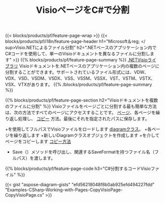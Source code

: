 ﻿---
title: VisioページをC#で分割
url: /ja/net/splitter/
description: Visual C#.NETアプリケーションでMicrosoftVisioファイルを複数のファイルに分割する方法を説明するC#ソースコード
---
{{< blocks/products/pf/feature-page-wrap >}}
{{< blocks/products/pf/i18n/feature-page-header h1="Microsoft＆reg; </ sup>Visio.NETによるファイル分割" h2=".NETベースのアプリケーション内でC#コードを使用して、単一のVisioドキュメントを異なるファイルに分割します" >}}
{{% blocks/products/pf/feature-page-summary %}}
[.NETVisioライブラリ](/diagram/net/) Visioドキュメントを.NETベースのアプリケーション内の複数のページに分割することができます。サポートされているファイル形式には、VDW、VDX、VSD、VSDM、VSDX、VSS、VSSM、VSSX、VST、VSTM、VSTX、VSX、VTXがあります。
{{% /blocks/products/pf/feature-page-summary %}}

{{% blocks/products/pf/feature-page-section h2="Visioドキュメントを複数のファイルに分割" %}}
Visioファイルをページごとに分割する最も簡単な方法は、次の方法ですべてのページにアクセスすることです。 [ページ](https://apireference.aspose.com/diagram/net/aspose.diagram/diagram/properties/pages)、各ページを繰り返し処理し、 [コピー](https://apireference.aspose.com/diagram/net/aspose.diagram/page/methods/copy) 方法。最後にそれを指定されたパスに保存します。 

+を使用してフルパスでVisioファイルをロードします [diagramクラス](https://apireference.aspose.com/diagram/net/aspose.diagram/diagram)。
+各ページを繰り返します
+新しいDiagramクラスオブジェクトを作成します
+を介してページをコピーします [コピー方法](https://apireference.aspose.com/diagram/net/aspose.diagram/page/methods/copy)
+ Save（）メソッドを呼び出し、関連するSaveFormatを持つファイル名（フルパス）を渡します。

{{% blocks/products/pf/feature-page-code h3="C#分割するコードVisioファイル" %}}

{{< gist "aspose-diagram-gists" "efd56218048f8b0ab925efd494227fdd" "Examples-CSharp-Working-with-Pages-CopyVisioPage-CopyVisioPage.cs" >}}
